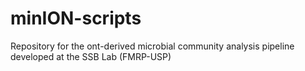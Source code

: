# minION-scripts
Repository for the ont-derived microbial community analysis pipeline developed at the SSB Lab (FMRP-USP)
